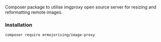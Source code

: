 Composer package to utilise imgproxy open source server for resizing and reformatting remote images.

### Installation

`composer require mrmojorising/image-proxy`